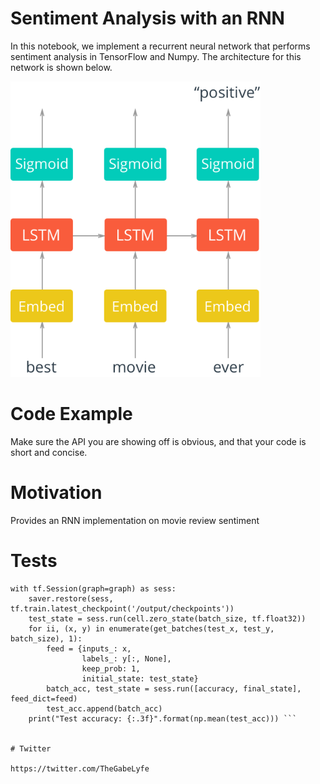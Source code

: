 # Sentiment Analysis with an RNN

In this notebook, we implement a recurrent neural network that performs sentiment analysis in TensorFlow and Numpy. 
The architecture for this network is shown below.


<img src="assets/network_diagram.png" width=400px>

# Code Example

 Make sure the API you are showing off is obvious, and that your code is short and concise.

# Motivation

Provides an RNN implementation on movie review sentiment

# Tests

``` test_acc = []
with tf.Session(graph=graph) as sess:
    saver.restore(sess, tf.train.latest_checkpoint('/output/checkpoints'))
    test_state = sess.run(cell.zero_state(batch_size, tf.float32))
    for ii, (x, y) in enumerate(get_batches(test_x, test_y, batch_size), 1):
        feed = {inputs_: x,
                labels_: y[:, None],
                keep_prob: 1,
                initial_state: test_state}
        batch_acc, test_state = sess.run([accuracy, final_state], feed_dict=feed)
        test_acc.append(batch_acc)
    print("Test accuracy: {:.3f}".format(np.mean(test_acc))) ```
    

# Twitter

https://twitter.com/TheGabeLyfe

